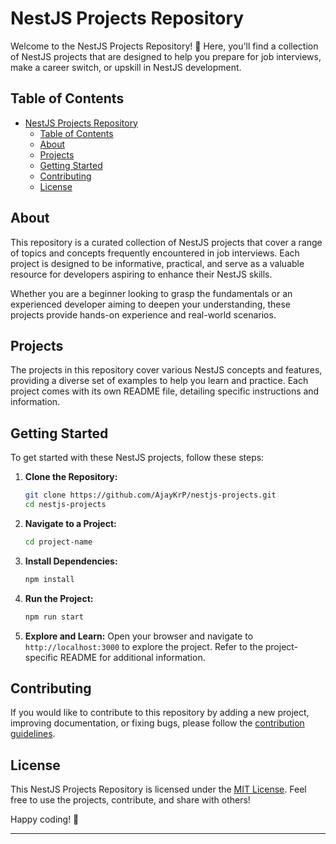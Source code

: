 # NestJS Projects Repository

Welcome to the NestJS Projects Repository! 🚀 Here, you'll find a collection of NestJS projects that are designed to help you prepare for job interviews, make a career switch, or upskill in NestJS development.

## Table of Contents

- [NestJS Projects Repository](#nestjs-projects-repository)
  - [Table of Contents](#table-of-contents)
  - [About](#about)
  - [Projects](#projects)
  - [Getting Started](#getting-started)
  - [Contributing](#contributing)
  - [License](#license)

## About

This repository is a curated collection of NestJS projects that cover a range of topics and concepts frequently encountered in job interviews. Each project is designed to be informative, practical, and serve as a valuable resource for developers aspiring to enhance their NestJS skills.

Whether you are a beginner looking to grasp the fundamentals or an experienced developer aiming to deepen your understanding, these projects provide hands-on experience and real-world scenarios.

## Projects

The projects in this repository cover various NestJS concepts and features, providing a diverse set of examples to help you learn and practice. Each project comes with its own README file, detailing specific instructions and information.

## Getting Started

To get started with these NestJS projects, follow these steps:

1. **Clone the Repository:**
   ```bash
   git clone https://github.com/AjayKrP/nestjs-projects.git
   cd nestjs-projects
   ```

2. **Navigate to a Project:**
   ```bash
   cd project-name
   ```

3. **Install Dependencies:**
   ```bash
   npm install
   ```

4. **Run the Project:**
   ```bash
   npm run start
   ```

5. **Explore and Learn:**
   Open your browser and navigate to `http://localhost:3000` to explore the project. Refer to the project-specific README for additional information.

## Contributing

If you would like to contribute to this repository by adding a new project, improving documentation, or fixing bugs, please follow the [contribution guidelines](CONTRIBUTING.md).

## License

This NestJS Projects Repository is licensed under the [MIT License](LICENSE). Feel free to use the projects, contribute, and share with others!

Happy coding! 🚀

---